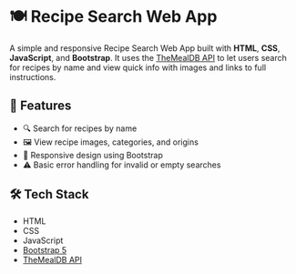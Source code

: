 # 🍽 Recipe Search Web App

A simple and responsive Recipe Search Web App built with **HTML**, **CSS**, **JavaScript**, and **Bootstrap**. It uses the [TheMealDB API](https://www.themealdb.com/api.php) to let users search for recipes by name and view quick info with images and links to full instructions.

## 🔧 Features

- 🔍 Search for recipes by name
- 🖼️ View recipe images, categories, and origins
- 📱 Responsive design using Bootstrap
- ⚠️ Basic error handling for invalid or empty searches

## 🛠️ Tech Stack

- HTML
- CSS
- JavaScript
- [Bootstrap 5](https://getbootstrap.com/)
- [TheMealDB API](https://www.themealdb.com/)
